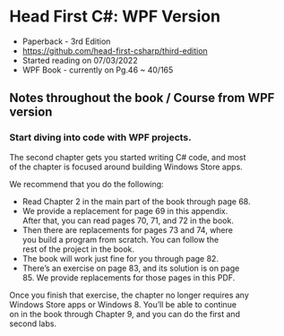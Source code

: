 # Head First C#: WPF Version

- Paperback - 3rd Edition
- https://github.com/head-first-csharp/third-edition
- Started reading on 07/03/2022
- WPF Book - currently on Pg.46 ~ 40/165

## Notes throughout the book / Course from WPF version

### Start diving into code with WPF projects.

The second chapter gets you started writing C# code, and most<br>
of the chapter is focused around building Windows Store apps.

We recommend that you do the following:

* Read Chapter 2 in the main part of the book through
  page 68.
* We provide a replacement for page 69 in this appendix.<br>
  After that, you can read pages 70, 71, and 72 in the book.
* Then there are replacements for pages 73 and 74, where<br>
  you build a program from scratch. You can follow the<br>
  rest of the project in the book.
* The book will work just fine for you through page 82.
* There’s an exercise on page 83, and its solution is on page<br> 
  85. We provide replacements for those pages in this PDF.

Once you finish that exercise, the chapter no longer requires any<br>
Windows Store apps or Windows 8. You’ll be able to continue<br>
on in the book through Chapter 9, and you can do the first and<br>
second labs.
